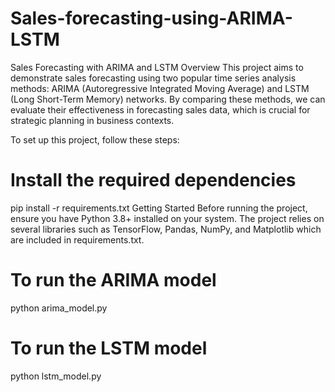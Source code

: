 # Sales-forecasting-using-ARIMA-LSTM
Sales Forecasting with ARIMA and LSTM
Overview
This project aims to demonstrate sales forecasting using two popular time series analysis methods: ARIMA (Autoregressive Integrated Moving Average) and LSTM (Long Short-Term Memory) networks. By comparing these methods, we can evaluate their effectiveness in forecasting sales data, which is crucial for strategic planning in business contexts.

To set up this project, follow these steps:

# Install the required dependencies
pip install -r requirements.txt
Getting Started
Before running the project, ensure you have Python 3.8+ installed on your system. The project relies on several libraries such as TensorFlow, Pandas, NumPy, and Matplotlib which are included in requirements.txt.

# To run the ARIMA model
python arima_model.py

# To run the LSTM model
python lstm_model.py








